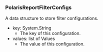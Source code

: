 ### PolarisReportFilterConfigs
A data structure to store filter configurations.

- key: System.String
  - The key of this configuration.
- values: list of Values
  - The value of this configuration.
